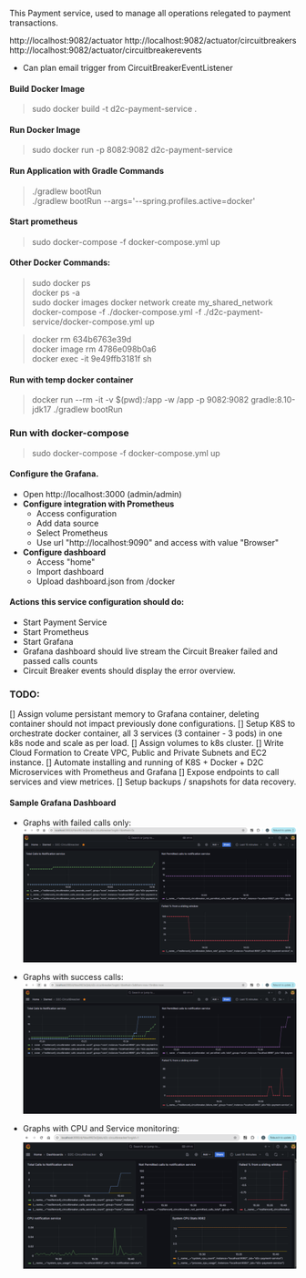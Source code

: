 This Payment service, used to manage all operations relegated to payment transactions.

http://localhost:9082/actuator
http://localhost:9082/actuator/circuitbreakers
http://localhost:9082/actuator/circuitbreakerevents

- Can plan email trigger from CircuitBreakerEventListener

#### Build Docker Image
> sudo docker build -t d2c-payment-service .

#### Run Docker Image
[//]: # (8082 machine port:9082 container port)
> sudo docker run -p 8082:9082 d2c-payment-service

#### Run Application with Gradle Commands
> ./gradlew bootRun  
> ./gradlew bootRun --args='--spring.profiles.active=docker'

#### Start prometheus
> sudo docker-compose -f docker-compose.yml up

#### Other Docker Commands:
> sudo docker ps  
> docker ps -a  
> sudo docker images
> docker network create my_shared_network
> docker-compose -f ./docker-compose.yml -f ./d2c-payment-service/docker-compose.yml up

[//]: # (Remove container  )
> docker rm 634b6763e39d   
> docker image rm 4786e098b0a6  
> docker exec -it 9e49ffb3181f sh

#### Run with temp docker container
> docker run --rm -it -v $(pwd):/app -w /app -p 9082:9082 gradle:8.10-jdk17 ./gradlew bootRun

### Run with docker-compose
> sudo docker-compose -f docker-compose.yml up

#### Configure the Grafana.
- Open http://localhost:3000 (admin/admin)
- **Configure integration with Prometheus**
    - Access configuration
    - Add data source
    - Select Prometheus
    - Use url "http://localhost:9090" and access with value "Browser"
- **Configure dashboard**
    - Access "home"
    - Import dashboard
    - Upload dashboard.json from /docker

#### Actions this service configuration should do:
- Start Payment Service
- Start Prometheus
- Start Grafana
- Grafana dashboard should live stream the Circuit Breaker failed and passed calls counts
- Circuit Breaker events should display the error overview.

### TODO:
[] Assign volume persistant memory to Grafana container, deleting container should not impact previously done configurations.
[] Setup K8S to orchestrate docker container, all 3 services (3 container - 3 pods) in one k8s node and scale as per load.
[] Assign volumes to k8s cluster.
[] Write Cloud Formation to Create VPC, Public and Private Subnets and EC2 instance.
[] Automate installing and running of K8S + Docker + D2C Microservices with Prometheus and Grafana
[] Expose endpoints to call services and view metrices. 
[] Setup backups / snapshots for data recovery.

#### Sample Grafana Dashboard

- Graphs with failed calls only:
![img.png](https://github.com/chetans4/d2c/blob/master/d2c-payment-service/src/main/resources/static/img.png)


- Graphs with success calls:
![img.png](https://github.com/chetans4/d2c/blob/master/d2c-payment-service/src/main/resources/static/img-success-calls.png)

- Graphs with CPU and Service monitoring:
![img.png](https://github.com/chetans4/d2c/blob/master/d2c-payment-service/src/main/resources/static/img-cpu.png)